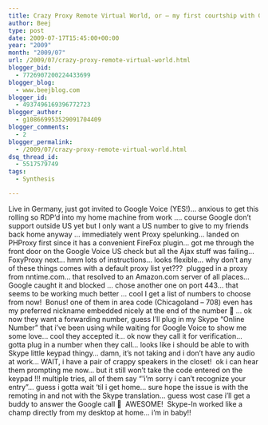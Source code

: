 ```yaml
---
title: Crazy Proxy Remote Virtual World, or – my first courtship with Google Voice
author: Beej
type: post
date: 2009-07-17T15:45:00+00:00
year: "2009"
month: "2009/07"
url: /2009/07/crazy-proxy-remote-virtual-world.html
blogger_bid:
  - 7726907200224433699
blogger_blog:
  - www.beejblog.com
blogger_id:
  - 4937496169396772723
blogger_author:
  - g108669953529091704409
blogger_comments:
  - 2
blogger_permalink:
  - /2009/07/crazy-proxy-remote-virtual-world.html
dsq_thread_id:
  - 5517579749
tags:
  - Synthesis

---
```

Live in Germany, just got invited to Google Voice (YES!)… anxious to get this rolling so RDP’d into my home machine from work …. course Google don’t support outside US yet but I only want a US number to give to my friends back home anyway … immediately went Proxy spelunking… landed on PHProxy first since it has a convenient FireFox plugin… got me through the front door on the Google Voice US check but all the Ajax stuff was failing… FoxyProxy next… hmm lots of instructions… looks flexible… why don’t any of these things comes with a default proxy list yet???&nbsp; plugged in a proxy from nntime.com… that resolved to an Amazon.com server of all places… Google caught it and blocked … chose another one on port 443… that seems to be working much better … cool I get a list of numbers to choose from now!&nbsp; Bonus! one of them in area code (Chicagoland &#8211; 708) even has my preferred nickname embedded nicely at the end of the number 🙂 … ok now they want a forwarding number, guess I’ll plug in my Skype “Online Number” that i’ve been using while waiting for Google Voice to show me some love… cool they accepted it… ok now they call it for verification… gotta plug in a number when they call… looks like i should be able to with Skype little keypad thingy… damn, it’s not taking and i don’t have any audio at work… WAIT, i have a pair of crappy speakers in the closet!&nbsp; ok i can hear them prompting me now… but it still won’t take the code entered on the keypad <arg>!!! multiple tries, all of them say “'i’m sorry i can’t recognize your entry”… guess i gotta wait ‘til i get home… sure hope the issue is with the remoting in and not with the Skype translation… guess wost case i’ll get a buddy to answer the Google call 🙂&nbsp; AWESOME!&nbsp; Skype-In worked like a champ directly from my desktop at home… i’m in baby!!